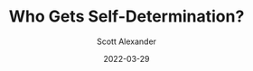 ---
layout: podcast
title: "Who Gets Self-Determination?"
author: Scott Alexander
description: https://astralcodexten.substack.com/p/who-gets-self-determination
date: 2022-03-29
length: 4171312
duration: 1043
guid: who-gets-self-determination
---